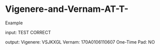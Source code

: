 # Vigenere-and-Vernam-AT-T-

Example

input:
TEST
CORRECT

output:
Vigenere: VSJKXGL
Vernam: 170A0106110607
One-Time Pad: NO
